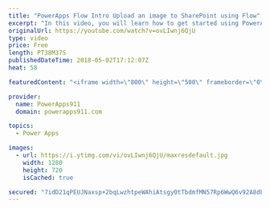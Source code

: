 ```yaml
---
title: "PowerApps Flow Intro Upload an image to SharePoint using Flow"
excerpt: "In this video, you will learn how to get started using PowerApps and Flow. You will learn how to build an app that saves images with metadata and upload that to SharePoint and then get a link to the file back from SharePoint. Pretty cool stuff and a must in your toolbelt as you become more awesome at"
originalUrl: https://youtube.com/watch?v=ovLIwnj6QjU
type: video
price: Free
length: PT38M37S
publishedDateTime: 2018-05-02T17:12:07Z
heat: 58

featuredContent: "<iframe width=\"800\" height=\"500\" frameborder=\"0\" src=\"https://www.youtube.com/embed/ovLIwnj6QjU\" allow=\"accelerometer; autoplay; encrypted-media; gyroscope; picture-in-picture\" allowfullscreen></iframe>"

provider:
  name: PowerApps911
  domain: powerapps911.com

topics:
  - Power Apps

images:
  - url: https://i.ytimg.com/vi/ovLIwnj6QjU/maxresdefault.jpg
    width: 1280
    height: 720
    isCached: true

secured: "7idD21qPEUJNaxsp+2bqLwzhtpeWAhiAtsgy0tTbdmfMN57Rp6WwQ6v92A8dbrnxEfiTsXa01533+84pmJrVOhrb0ZbZ6O61t7P0lKTvfYoilMfrEG5H3Ga+d0jS8J+LtA+8+5P5YrIoH2c1Bm9A3zect2Vflg6YNEPPgxnGjkUqZx2oyk66g8SFK3fJAkIypz1xlwfSrRYmjz07c/cE/q8xjIRg5xT37WM8kfdKfZOlr7ITpGDvw3rJcHq7CR0n9KIbK5uy6Kw+QNo0uAdZ6y4H2/ph0gvnTOmtvoSA5wuTUHaLSrg4UyrHUSXGqtPOiAHFOlJ38YsJGtP8Xvur/MhCQKbVaE2rDvIJ0x77qPT4qbHy+Y7+/BNd6TzbuuHgi+/0QVXh72T7w7EZGxTT5x2X9BPw3yGuMgnYGbw1Xr4=;povtsmEqthzXA2/Hu0ce5g=="
---
```


